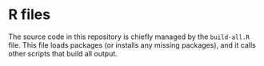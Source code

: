 # R files

The source code in this repository is chiefly managed by the `build-all.R` file. This file loads packages (or installs any missing packages), and it calls other scripts that build all output. 
